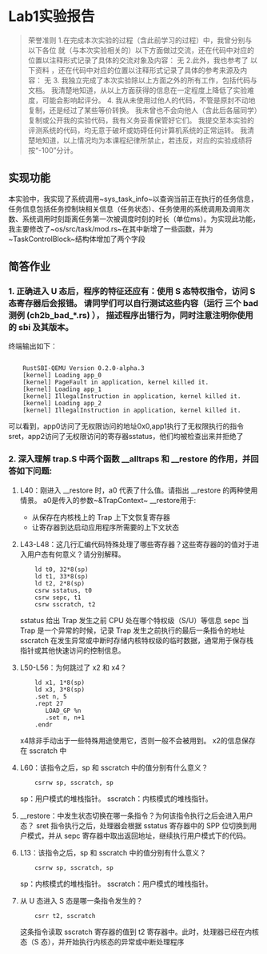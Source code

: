 # Lab1实验报告
>荣誉准则
    1.在完成本次实验的过程（含此前学习的过程）中，我曾分别与 以下各位 就（与本次实验相关的）以下方面做过交流，还在代码中对应的位置以注释形式记录了具体的交流对象及内容：
        无
    2.此外，我也参考了 以下资料 ，还在代码中对应的位置以注释形式记录了具体的参考来源及内容：
        无
        3. 我独立完成了本次实验除以上方面之外的所有工作，包括代码与文档。 我清楚地知道，从以上方面获得的信息在一定程度上降低了实验难度，可能会影响起评分。
        4. 我从未使用过他人的代码，不管是原封不动地复制，还是经过了某些等价转换。 我未曾也不会向他人（含此后各届同学）复制或公开我的实验代码，我有义务妥善保管好它们。 我提交至本实验的评测系统的代码，均无意于破坏或妨碍任何计算机系统的正常运转。 我清楚地知道，以上情况均为本课程纪律所禁止，若违反，对应的实验成绩将按“-100”分计。

## 实现功能
本实验中，我实现了系统调用~sys_task_info~以查询当前正在执行的任务信息，任务信息包括任务控制块相关信息（任务状态）、任务使用的系统调用及调用次数、系统调用时刻距离任务第一次被调度时刻的时长（单位ms）。为实现此功能，我主要修改了~os/src/task/mod.rs~在其中新增了一些函数，并为~TaskControlBlock~结构体增加了两个字段
## 简答作业
### 1. 正确进入 U 态后，程序的特征还应有：使用 S 态特权指令，访问 S 态寄存器后会报错。 请同学们可以自行测试这些内容（运行 三个 bad 测例 (ch2b_bad_*.rs) ）， 描述程序出错行为，同时注意注明你使用的 sbi 及其版本。
终端输出如下：
```

    RustSBI-QEMU Version 0.2.0-alpha.3
    [kernel] Loading app_0
    [kernel] PageFault in application, kernel killed it.
    [kernel] Loading app_1
    [kernel] IllegalInstruction in application, kernel killed it.
    [kernel] Loading app_2
    [kernel] IllegalInstruction in application, kernel killed it.
```
可以看到，app0访问了无权限访问的地址0x0,app1执行了无权限执行的指令sret，app2访问了无权限访问的寄存器sstatus，他们均被检查出来并拒绝了

### 2. 深入理解 trap.S 中两个函数 __alltraps 和 __restore 的作用，并回答如下问题:
1. L40：刚进入 __restore 时，a0 代表了什么值。请指出 __restore 的两种使用情景。
    a0是传入的参数~&TrapContext~
    __restore用于:
    - 从保存在内核栈上的 Trap 上下文恢复寄存器
    - 让寄存器到达启动应用程序所需要的上下文状态

2. L43-L48：这几行汇编代码特殊处理了哪些寄存器？这些寄存器的的值对于进入用户态有何意义？请分别解释。
    ```
        ld t0, 32*8(sp)
        ld t1, 33*8(sp)
        ld t2, 2*8(sp)
        csrw sstatus, t0
        csrw sepc, t1
        csrw sscratch, t2
    ```
    sstatus 给出 Trap 发生之前 CPU 处在哪个特权级（S/U）等信息
    sepc 当 Trap 是一个异常的时候，记录 Trap 发生之前执行的最后一条指令的地址
	sscratch 在发生异常或中断时存储内核特权级的临时数据，通常用于保存栈指针或其他快速访问的控制信息。

3. L50-L56：为何跳过了 x2 和 x4？
    ```
        ld x1, 1*8(sp)
        ld x3, 3*8(sp)
        .set n, 5
        .rept 27
           LOAD_GP %n
           .set n, n+1
        .endr
    ```
    x4除非手动出于一些特殊用途使用它，否则一般不会被用到。
    x2的信息保存在 sscratch 中
    
4. L60：该指令之后，sp 和 sscratch 中的值分别有什么意义？
    ```
        csrrw sp, sscratch, sp
    ```
    sp：用户模式的堆栈指针。
    sscratch：内核模式的堆栈指针。

5. __restore：中发生状态切换在哪一条指令？为何该指令执行之后会进入用户态？
    sret 指令执行之后，处理器会根据 sstatus 寄存器中的 SPP 位切换到用户模式，并从 sepc 寄存器中取出返回地址，继续执行用户模式下的代码。

6. L13：该指令之后，sp 和 sscratch 中的值分别有什么意义？
    ```
        csrrw sp, sscratch, sp
    ```
    sp：内核模式的堆栈指针。
    sscratch：用户模式的堆栈指针。

7. 从 U 态进入 S 态是哪一条指令发生的？
    ```
        csrr t2, sscratch
    ```
    这条指令读取 sscratch 寄存器的值到 t2 寄存器中。此时，处理器已经在内核态（S 态），并开始执行内核态的异常或中断处理程序